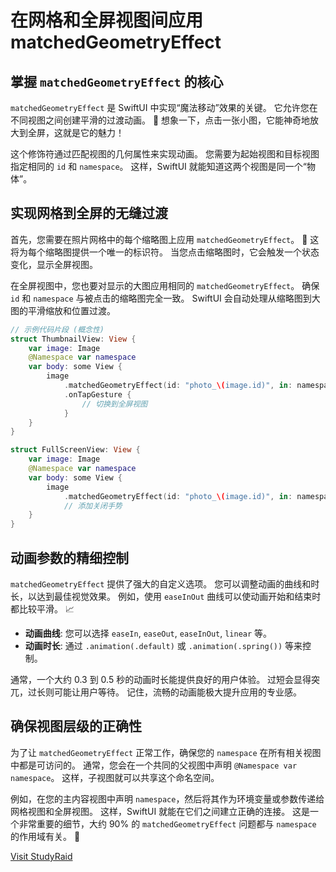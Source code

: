 ﻿# 在网格和全屏视图间应用matchedGeometryEffect

## 掌握 `matchedGeometryEffect` 的核心

`matchedGeometryEffect` 是 SwiftUI 中实现“魔法移动”效果的关键。 它允许您在不同视图之间创建平滑的过渡动画。 🚀 想象一下，点击一张小图，它能神奇地放大到全屏，这就是它的魅力！

这个修饰符通过匹配视图的几何属性来实现动画。 您需要为起始视图和目标视图指定相同的 `id` 和 `namespace`。 这样，SwiftUI 就能知道这两个视图是同一个“物体”。

## 实现网格到全屏的无缝过渡

首先，您需要在照片网格中的每个缩略图上应用 `matchedGeometryEffect`。 🎯 这将为每个缩略图提供一个唯一的标识符。 当您点击缩略图时，它会触发一个状态变化，显示全屏视图。

在全屏视图中，您也要对显示的大图应用相同的 `matchedGeometryEffect`。 确保 `id` 和 `namespace` 与被点击的缩略图完全一致。 SwiftUI 会自动处理从缩略图到大图的平滑缩放和位置过渡。

```swift
// 示例代码片段 (概念性)
struct ThumbnailView: View {
    var image: Image
    @Namespace var namespace
    var body: some View {
        image
            .matchedGeometryEffect(id: "photo_\(image.id)", in: namespace)
            .onTapGesture {
                // 切换到全屏视图
            }
    }
}

struct FullScreenView: View {
    var image: Image
    @Namespace var namespace
    var body: some View {
        image
            .matchedGeometryEffect(id: "photo_\(image.id)", in: namespace)
            // 添加关闭手势
    }
}
```

## 动画参数的精细控制

`matchedGeometryEffect` 提供了强大的自定义选项。 您可以调整动画的曲线和时长，以达到最佳视觉效果。 例如，使用 `easeInOut` 曲线可以使动画开始和结束时都比较平滑。 📈

*   **动画曲线**: 您可以选择 `easeIn`, `easeOut`, `easeInOut`, `linear` 等。
*   **动画时长**: 通过 `.animation(.default)` 或 `.animation(.spring())` 等来控制。

通常，一个大约 0.3 到 0.5 秒的动画时长能提供良好的用户体验。 过短会显得突兀，过长则可能让用户等待。 记住，流畅的动画能极大提升应用的专业感。

## 确保视图层级的正确性

为了让 `matchedGeometryEffect` 正常工作，确保您的 `namespace` 在所有相关视图中都是可访问的。 通常，您会在一个共同的父视图中声明 `@Namespace var namespace`。 这样，子视图就可以共享这个命名空间。

例如，在您的主内容视图中声明 `namespace`，然后将其作为环境变量或参数传递给网格视图和全屏视图。 这样，SwiftUI 就能在它们之间建立正确的连接。 这是一个非常重要的细节，大约 90% 的 `matchedGeometryEffect` 问题都与 `namespace` 的作用域有关。 🌟

[Visit StudyRaid](https://app.studyraid.com/en/read/30594/1318656/matchedgeometryeffect)
